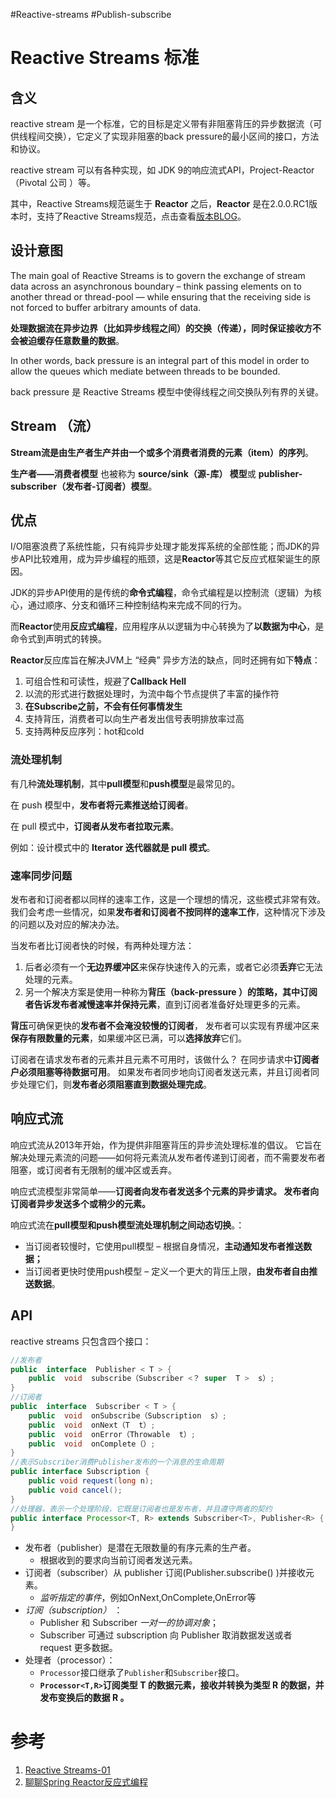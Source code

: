 #Reactive-streams #Publish-subscribe
# Reactive Streams 标准

## 含义
reactive stream 是一个标准，它的目标是定义带有非阻塞背压的异步数据流（可供线程间交换），它定义了实现非阻塞的back pressure的最小区间的接口，方法和协议。

reactive stream 可以有各种实现，如 JDK 9的响应流式API，Project-Reactor（Pivotal 公司 ）等。

其中，Reactive Streams规范诞生于 **Reactor** 之后，**Reactor** 是在2.0.0.RC1版本时，支持了Reactive Streams规范，点击查看[版本BLOG](https://spring.io/blog/2015/02/18/reactor-2-0-0-rc1-with-native-reactive-streams-support-now-available)。


## 设计意图

The main goal of Reactive Streams is to govern the exchange of stream data across an asynchronous boundary – think passing elements on to another thread or thread-pool — while ensuring that the receiving side is not forced to buffer arbitrary amounts of data.

**处理数据流在异步边界（比如异步线程之间）的交换（传递），同时保证接收方不会被迫缓存任意数量的数据**。

In other words, back pressure is an integral part of this model in order to allow the queues which mediate between threads to be bounded.

back pressure 是 Reactive Streams 模型中使得线程之间交换队列有界的关键。



## Stream （流）
**Stream流是由生产者生产并由一个或多个消费者消费的元素（item）的序列**。

 **生产者——消费者模型** 也被称为 **source/sink（源-库） 模型**或 **publisher-subscriber（发布者-订阅者）模型**。 


## 优点

I/O阻塞浪费了系统性能，只有纯异步处理才能发挥系统的全部性能；而JDK的异步API比较难用，成为异步编程的瓶颈，这是**Reactor**等其它反应式框架诞生的原因。

JDK的异步API使用的是传统的**命令式编程**，命令式编程是以控制流（逻辑）为核心，通过顺序、分支和循环三种控制结构来完成不同的行为。

而**Reactor**使用**反应式编程**，应用程序从以逻辑为中心转换为了**以数据为中心**，是命令式到声明式的转换。

**Reactor**反应库旨在解决JVM上 “经典” 异步方法的缺点，同时还拥有如下**特点**：

1. 可组合性和可读性，规避了**Callback Hell**
2. 以流的形式进行数据处理时，为流中每个节点提供了丰富的操作符
3. **在Subscribe之前，不会有任何事情发生**
4. 支持背压，消费者可以向生产者发出信号表明排放率过高
5. 支持两种反应序列：hot和cold



### 流处理机制

有几种**流处理机制**，其中**pull模型**和**push模型**是最常见的。

在 push 模型中，**发布者将元素推送给订阅者**。

在 pull 模式中，**订阅者从发布者拉取元素**。

例如：设计模式中的 **Iterator 迭代器就是 pull 模式**。



### 速率同步问题

 发布者和订阅者都以同样的速率工作，这是一个理想的情况，这些模式非常有效。 我们会考虑一些情况，如果**发布者和订阅者不按同样的速率工作**，这种情况下涉及的问题以及对应的解决办法。

当发布者比订阅者快的时候，有两种处理方法：

1. 后者必须有一个**无边界缓冲区**来保存快速传入的元素，或者它必须**丢弃**它无法处理的元素。 
2. 另一个解决方案是使用一种称为**背压（back-pressure ）**的策略，其中**订阅者告诉发布者减慢速率并保持元素**，直到订阅者准备好处理更多的元素。 

**背压**可确保更快的**发布者不会淹没较慢的订阅者**， 发布者可以实现有界缓冲区来**保存有限数量的元素**，如果缓冲区已满，可以**选择放弃**它们。

订阅者在请求发布者的元素并且元素不可用时，该做什么？ 在同步请求中**订阅者户必须阻塞等待数据可用**。 如果发布者同步地向订阅者发送元素，并且订阅者同步处理它们，则**发布者必须阻塞直到数据处理完成**。



## 响应式流

响应式流从2013年开始，作为提供非阻塞背压的异步流处理标准的倡议。 它旨在解决处理元素流的问题——如何将元素流从发布者传递到订阅者，而不需要发布者阻塞，或订阅者有无限制的缓冲区或丢弃。

响应式流模型非常简单——**订阅者向发布者发送多个元素的异步请求。 发布者向订阅者异步发送多个或稍少的元素。**

响应式流在**pull模型和push模型流处理机制之间动态切换**。：

- 当订阅者较慢时，它使用pull模型 – 根据自身情况，**主动通知发布者推送数据；**
- 当订阅者更快时使用push模型 – 定义一个更大的背压上限，**由发布者自由推送数据**。

## API

reactive streams 只包含四个接口：

```java
//发布者
public  interface  Publisher < T > {
    public  void  subscribe（Subscriber <？ super  T >  s）;
}
//订阅者
public  interface  Subscriber < T > {
    public  void  onSubscribe（Subscription  s）;
    public  void  onNext（T  t）;
    public  void  onError（Throwable  t）;
    public  void  onComplete（）;
}
//表示Subscriber消费Publisher发布的一个消息的生命周期
public interface Subscription {
    public void request(long n);
    public void cancel();
}
//处理器，表示一个处理阶段，它既是订阅者也是发布者，并且遵守两者的契约
public interface Processor<T, R> extends Subscriber<T>, Publisher<R> {
}
```

- 发布者（publisher）是潜在无限数量的有序元素的生产者。 
	- 根据收到的要求向当前订阅者发送元素。
- 订阅者（subscriber）从  publisher 订阅(Publisher.subscribe() )并接收元素。
	-  *监听指定的事件*，例如OnNext,OnComplete,OnError等
- *订阅（subscription）* ：
	- Publisher 和 Subscriber *一对一的协调对象*；
	- Subscriber 可通过 subscription 向 Publisher 取消数据发送或者 request 更多数据。
- 处理者（processor）：
	-  `Processor`接口继承了`Publisher`和`Subscriber`接口。 
	- **`Processor<T,R>`订阅类型 T 的数据元素，接收并转换为类型 R 的数据，并发布变换后的数据 R 。**


# 参考
1. [Reactive Streams-01 ](https://hcqbuqingzhen.github.io/2022/02/11/001-reactive-streams/)
2. [聊聊Spring Reactor反应式编程 ](https://juejin.cn/post/6844903631133622285)